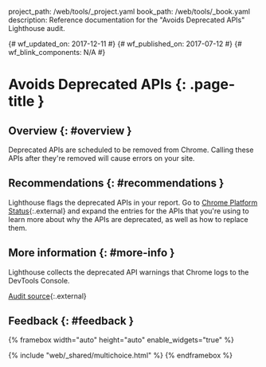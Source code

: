 project_path: /web/tools/_project.yaml
book_path: /web/tools/_book.yaml
description: Reference documentation for the "Avoids Deprecated APIs" Lighthouse audit.

{# wf_updated_on: 2017-12-11 #}
{# wf_published_on: 2017-07-12 #}
{# wf_blink_components: N/A #}

# Avoids Deprecated APIs  {: .page-title }

## Overview {: #overview }

Deprecated APIs are scheduled to be removed from Chrome. Calling these APIs
after they're removed will cause errors on your site.

## Recommendations {: #recommendations }

Lighthouse flags the deprecated APIs in your report. Go to [Chrome Platform
Status][CPS]{:.external} and expand the entries for the APIs that you're using
to learn more about why the APIs are deprecated, as well as how to replace
them.

[CPS]: https://www.chromestatus.com/features#deprecated

## More information {: #more-info }

Lighthouse collects the deprecated API warnings that Chrome logs to the
DevTools Console.

[Audit source][src]{:.external}

[src]: https://github.com/GoogleChrome/lighthouse/blob/master/lighthouse-core/audits/deprecations.js

## Feedback {: #feedback }

{% framebox width="auto" height="auto" enable_widgets="true" %}
<script>
var label = 'Deprecated APIs / Helpful';
var url = 'https://github.com/google/webfundamentals/issues/new?title=[' +
      label + ']';
var feedback = {
  "category": "Lighthouse",
  "choices": [
    {
      "button": {
        "text": "This Doc Was Helpful"
      },
      "response": "Thanks for the feedback.",
      "analytics": {
        "label": label
      }
    },
    {
      "button": {
        "text": "This Doc Was Not Helpful"
      },
      "response": 'Sorry to hear that. Please <a href="' + url +
          '" target="_blank">open a GitHub issue</a> and tell us how to ' +
          'make it better.',
      "analytics": {
        "label": label,
        "value": 0
      }
    }
  ]
};
</script>
{% include "web/_shared/multichoice.html" %}
{% endframebox %}
